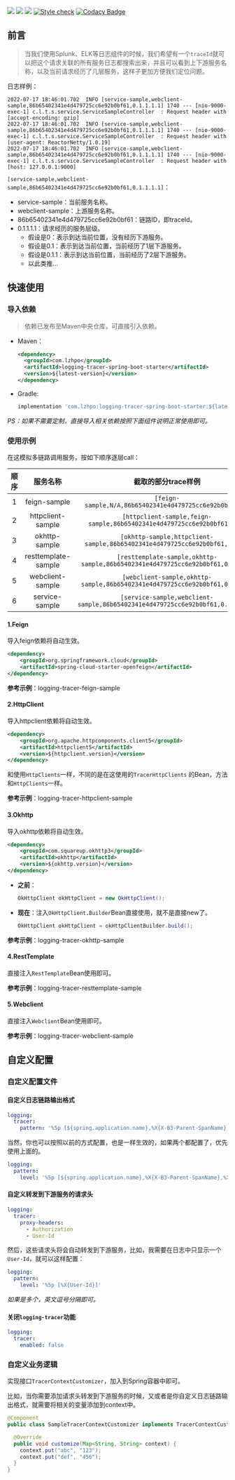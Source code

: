 ![](https://img.shields.io/badge/JDK-1.8+-success.svg)
![](https://maven-badges.herokuapp.com/maven-central/com.lzhpo/logging-tracer-spring-boot-starter/badge.svg?color=blueviolet)
![](https://img.shields.io/:license-Apache2-orange.svg)
[![Style check](https://github.com/lzhpo/logging-tracer-spring-boot-starter/actions/workflows/style-check.yml/badge.svg)](https://github.com/lzhpo/logging-tracer-spring-boot-starter/actions/workflows/style-check.yml)
[![Codacy Badge](https://app.codacy.com/project/badge/Grade/51f27097abaf4fb891f11d7eb06241fe)](https://www.codacy.com?utm_source=github.com&amp;utm_medium=referral&amp;utm_content=lzhpo/logging-tracer-spring-boot-starter&amp;utm_campaign=Badge_Grade)

## 前言

> 当我们使用Splunk、ELK等日志组件的时候，我们希望有一个`traceId`就可以把这个请求关联的所有服务日志都搜索出来，并且可以看到上下游服务名称，以及当前请求经历了几层服务，这样子更加方便我们定位问题。

日志样例：

```shell
2022-07-17 18:46:01.702  INFO [service-sample,webclient-sample,86b65402341e4d479725cc6e92b0bf61,0.1.1.1.1] 1740 --- [nio-9000-exec-1] c.l.t.s.service.ServiceSampleController  : Request header with [accept-encoding: gzip]
2022-07-17 18:46:01.702  INFO [service-sample,webclient-sample,86b65402341e4d479725cc6e92b0bf61,0.1.1.1.1] 1740 --- [nio-9000-exec-1] c.l.t.s.service.ServiceSampleController  : Request header with [user-agent: ReactorNetty/1.0.19]
2022-07-17 18:46:01.702  INFO [service-sample,webclient-sample,86b65402341e4d479725cc6e92b0bf61,0.1.1.1.1] 1740 --- [nio-9000-exec-1] c.l.t.s.service.ServiceSampleController  : Request header with [host: 127.0.0.1:9000]
```

`[service-sample,webclient-sample,86b65402341e4d479725cc6e92b0bf61,0.1.1.1.1]`：

- service-sample：当前服务名称。
- webclient-sample：上游服务名称。
- 86b65402341e4d479725cc6e92b0bf61：链路ID，即traceId。
- 0.1.1.1.1：请求经历的服务层级。
  - 假设是0：表示到达当前位置，没有经历下游服务。
  - 假设是0.1：表示到达当前位置，当前经历了1层下游服务。
  - 假设是0.1.1：表示到达当前位置，当前经历了2层下游服务。
  - 以此类推...

## 快速使用

### 导入依赖

> 依赖已发布至Maven中央仓库，可直接引入依赖。

- Maven：
  ```xml
  <dependency>
    <groupId>com.lzhpo</groupId>
    <artifactId>logging-tracer-spring-boot-starter</artifactId>
    <version>${latest-version}</version>
  </dependency>
  ```
- Gradle:
  ```groovy
  implementation 'com.lzhpo:logging-tracer-spring-boot-starter:${latest-version}'
  ```

_PS：如果不需要定制，直接导入相关依赖按照下面组件说明正常使用即可。_

### 使用示例

在这模拟多链路调用服务，按如下顺序逐层call：

| 顺序 |      服务名称       |                     截取的部分trace样例                      |
| :--: | :-----------------: | :----------------------------------------------------------: |
|  1   |    feign-sample     |   `[feign-sample,N/A,86b65402341e4d479725cc6e92b0bf61,0]`    |
|  2   |  httpclient-sample  | `[httpclient-sample,feign-sample,86b65402341e4d479725cc6e92b0bf61,0.1]` |
|  3   |    okhttp-sample    | `[okhttp-sample,httpclient-sample,86b65402341e4d479725cc6e92b0bf61,0.1.1]` |
|  4   | resttemplate-sample | `[resttemplate-sample,okhttp-sample,86b65402341e4d479725cc6e92b0bf61,0.1.1.1]` |
|  5   |  webclient-sample   | `[webclient-sample,okhttp-sample,86b65402341e4d479725cc6e92b0bf61,0.1.1.1]` |
|  6   |   service-sample    | `[service-sample,webclient-sample,86b65402341e4d479725cc6e92b0bf61,0.1.1.1.1]` |

#### 1.Feign

导入feign依赖将自动生效。

```xml
<dependency>
    <groupId>org.springframework.cloud</groupId>
    <artifactId>spring-cloud-starter-openfeign</artifactId>
</dependency>
```

**参考示例**：logging-tracer-feign-sample

#### 2.HttpClient

导入httpclient依赖将自动生效。

```xml
<dependency>
    <groupId>org.apache.httpcomponents.client5</groupId>
    <artifactId>httpclient5</artifactId>
    <version>${httpclient.version}</version>
</dependency>
```

和使用`HttpClients`一样，不同的是在这使用的`TracerHttpClients` 的Bean，方法和`HttpClients`一样。

**参考示例**：logging-tracer-httpclient-sample

#### 3.Okhttp

导入okhttp依赖将自动生效。

```xml
<dependency>
    <groupId>com.squareup.okhttp3</groupId>
    <artifactId>okhttp</artifactId>
    <version>${okhttp.version}</version>
</dependency>
```

- **之前**：

  ```java
  OkHttpClient okHttpClient = new OkHttpClient();
  ```

- **现在**：注入`OkHttpClient.Builder`Bean直接使用，就不是直接new了。

  ```java
  OkHttpClient okHttpClient = okHttpClientBuilder.build();
  ```

**参考示例**：logging-tracer-okhttp-sample

#### 4.RestTemplate

直接注入`RestTemplate`Bean使用即可。

**参考示例**：logging-tracer-resttemplate-sample

#### 5.Webclient

直接注入`Webclient`Bean使用即可。

**参考示例**：logging-tracer-webclient-sample

## 自定义配置

### 自定义配置文件

#### 自定义日志链路输出格式

```yaml
logging:
  tracer:
    pattern: '%5p [${spring.application.name},%X{X-B3-Parent-SpanName},%X{X-B3-TraceId},%X{X-B3-SpanId}]'
```

当然，你也可以按照以前的方式配置，也是一样生效的，如果两个都配置了，优先使用上面的。

```yaml
logging:
  pattern:
    level: '%5p [${spring.application.name},%X{X-B3-Parent-SpanName},%X{X-B3-TraceId},%X{X-B3-SpanId}]'
```

#### 自定义转发到下游服务的请求头

```yaml
logging:
  tracer:
    proxy-headers:
      - Authorization
      - User-Id
```

然后，这些请求头将会自动转发到下游服务，比如，我需要在日志中只显示一个`User-Id`，就可以这样配置：
```yaml
logging:
  pattern:
    level: '%5p [%X{User-Id}]'
```

_如果是多个，英文逗号分隔即可。_

#### 关闭`logging-tracer`功能

```yaml
logging:
  tracer:
    enabled: false
```

### 自定义业务逻辑

实现接口`TracerContextCustomizer`，加入到Spring容器中即可。

比如，当你需要添加请求头转发到下游服务的时候，又或者是你自定义日志链路输出格式，就需要将相关的变量添加到context中。

```java
@Component
public class SampleTracerContextCustomizer implements TracerContextCustomizer {

  @Override
  public void customize(Map<String, String> context) {
    context.put("abc", "123");
    context.put("def", "456");
  }
}
```




